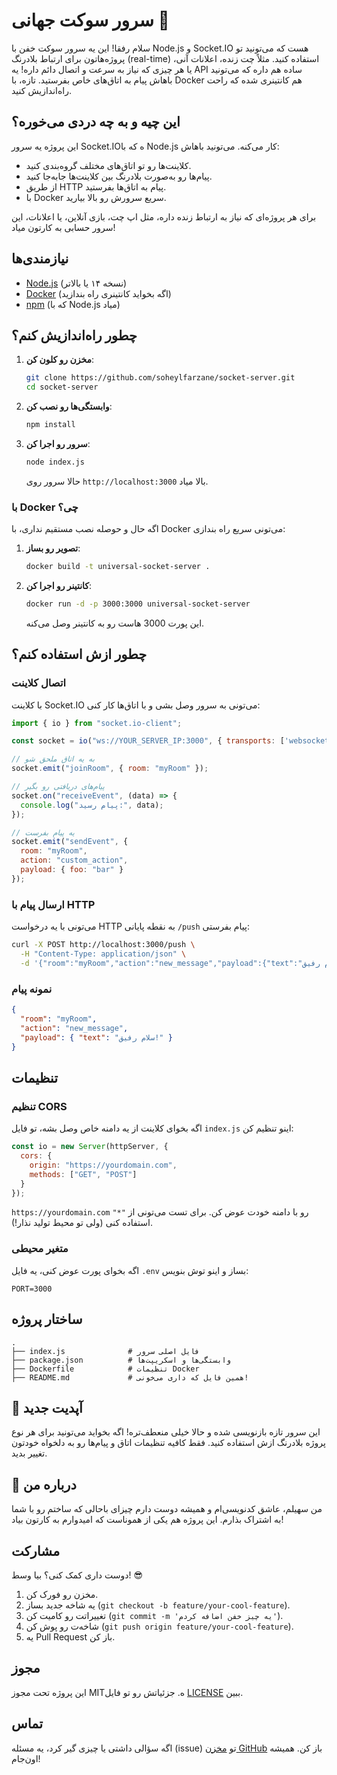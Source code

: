 # سرور سوکت جهانی 🚀

سلام رفقا! این یه سرور سوکت خفن با Node.js و Socket.IO هست که می‌تونید تو پروژه‌هاتون برای ارتباط بلادرنگ (real-time) استفاده کنید. مثلاً چت زنده، اعلانات آنی، یا هر چیزی که نیاز به سرعت و اتصال دائم داره! یه API ساده هم داره که می‌تونید باهاش پیام به اتاق‌های خاص بفرستید. تازه، با Docker هم کانتینری شده که راحت راه‌اندازیش کنید.

## این چیه و به چه دردی می‌خوره؟
این پروژه یه سرور Socket.IOه که با Node.js کار می‌کنه. می‌تونید باهاش:
- کلاینت‌ها رو تو اتاق‌های مختلف گروه‌بندی کنید.
- پیام‌ها رو به‌صورت بلادرنگ بین کلاینت‌ها جابه‌جا کنید.
- از طریق HTTP پیام به اتاق‌ها بفرستید.
- با Docker سریع سرورش رو بالا بیارید.

برای هر پروژه‌ای که نیاز به ارتباط زنده داره، مثل اپ چت، بازی آنلاین، یا اعلانات، این سرور حسابی به کارتون میاد!

## نیازمندی‌ها
- [Node.js](https://nodejs.org/) (نسخه ۱۴ یا بالاتر)
- [Docker](https://www.docker.com/) (اگه بخواید کانتینری راه بندازید)
- [npm](https://www.npmjs.com/) (که با Node.js میاد)

## چطور راه‌اندازیش کنم؟
1. **مخزن رو کلون کن**:
   ```bash
   git clone https://github.com/soheylfarzane/socket-server.git
   cd socket-server
   ```

2. **وابستگی‌ها رو نصب کن**:
   ```bash
   npm install
   ```

3. **سرور رو اجرا کن**:
   ```bash
   node index.js
   ```
   حالا سرور روی `http://localhost:3000` بالا میاد.

### با Docker چی؟
اگه حال و حوصله نصب مستقیم نداری، با Docker می‌تونی سریع راه بندازی:
1. **تصویر رو بساز**:
   ```bash
   docker build -t universal-socket-server .
   ```

2. **کانتینر رو اجرا کن**:
   ```bash
   docker run -d -p 3000:3000 universal-socket-server
   ```
   این پورت 3000 هاست رو به کانتینر وصل می‌کنه.

## چطور ازش استفاده کنم؟
### اتصال کلاینت
با کلاینت Socket.IO می‌تونی به سرور وصل بشی و با اتاق‌ها کار کنی:

```javascript
import { io } from "socket.io-client";

const socket = io("ws://YOUR_SERVER_IP:3000", { transports: ['websocket'] });

// به یه اتاق ملحق شو
socket.emit("joinRoom", { room: "myRoom" });

// پیام‌های دریافتی رو بگیر
socket.on("receiveEvent", (data) => {
  console.log("پیام رسید:", data);
});

// یه پیام بفرست
socket.emit("sendEvent", {
  room: "myRoom",
  action: "custom_action",
  payload: { foo: "bar" }
});
```

### ارسال پیام با HTTP
می‌تونی با یه درخواست HTTP به نقطه پایانی `/push` پیام بفرستی:

```bash
curl -X POST http://localhost:3000/push \
  -H "Content-Type: application/json" \
  -d '{"room":"myRoom","action":"new_message","payload":{"text":"سلام رفیق!"}}'
```

### نمونه پیام
```json
{
  "room": "myRoom",
  "action": "new_message",
  "payload": { "text": "سلام رفیق!" }
}
```

## تنظیمات
### تنظیم CORS
اگه بخوای کلاینت از یه دامنه خاص وصل بشه، تو فایل `index.js` اینو تنظیم کن:

```javascript
const io = new Server(httpServer, {
  cors: {
    origin: "https://yourdomain.com",
    methods: ["GET", "POST"]
  }
});
```

`https://yourdomain.com` رو با دامنه خودت عوض کن. برای تست می‌تونی از `"*"` استفاده کنی (ولی تو محیط تولید نذار!).

### متغیر محیطی
اگه بخوای پورت عوض کنی، یه فایل `.env` بساز و اینو توش بنویس:

```env
PORT=3000
```

## ساختار پروژه
```
.
├── index.js              # فایل اصلی سرور
├── package.json          # وابستگی‌ها و اسکریپت‌ها
├── Dockerfile            # تنظیمات Docker
├── README.md             # همین فایل که داری می‌خونی!
```

## 📄 آپدیت جدید
این سرور تازه بازنویسی شده و حالا خیلی منعطف‌تره! اگه بخواید می‌تونید برای هر نوع پروژه بلادرنگ ازش استفاده کنید. فقط کافیه تنظیمات اتاق و پیام‌ها رو به دلخواه خودتون تغییر بدید.

## 🚀 درباره من
من سهیلم، عاشق کدنویسی‌ام و همیشه دوست دارم چیزای باحالی که ساختم رو با شما به اشتراک بذارم. این پروژه هم یکی از هموناست که امیدوارم به کارتون بیاد!

## مشارکت
دوست داری کمک کنی؟ بیا وسط! 😎
1. مخزن رو فورک کن.
2. یه شاخه جدید بساز (`git checkout -b feature/your-cool-feature`).
3. تغییراتت رو کامیت کن (`git commit -m 'یه چیز خفن اضافه کردم'`).
4. شاخه‌ت رو پوش کن (`git push origin feature/your-cool-feature`).
5. یه Pull Request باز کن.

## مجوز
این پروژه تحت مجوز MITه. جزئیاتش رو تو فایل [LICENSE](LICENSE) ببین.

## تماس
اگه سؤالی داشتی یا چیزی گیر کرد، یه مسئله (issue) تو [مخزن GitHub](https://github.com/soheylfarzane/socket-server) باز کن. همیشه اون‌جام!